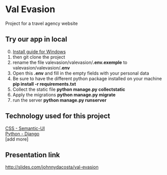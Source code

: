 # Val Evasion
Project for a travel agency website

## Try our app in local

0. [Install guide for Windows](https://docs.djangoproject.com/fr/2.0/howto/windows/)
1. then git clone the project
2. rename the file valevasion/valevasion/**.env.exemple** to valevasion/valevasion/**.env**
3. Open this **.env** and fill in the empty fields with your personal data
4. Be sure to have the different python package installed on your machine **pip install -r requirements.txt**
5. Collect the static file **python manage.py collectstatic**
6. Apply the migrations **python manage.py migrate**
7. run the server **python manage.py runserver**


## Technology used for this project
[CSS - Semantic-UI](https://semantic-ui.com) <br>
[Python - Django](https://www.djangoproject.com) <br>
[add more]

## Presentation link
http://slides.com/johnnydacosta/val-evasion 

